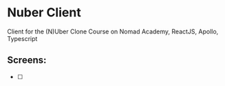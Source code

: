 # Nuber Client

Client for the (N)Uber Clone Course on Nomad Academy, ReactJS, Apollo, Typescript

## Screens:
 - [ ]